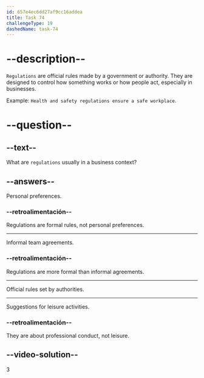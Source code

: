 ```yaml
---
id: 657e4ec6dd27af9cc16addea
title: Task 74
challengeType: 19
dashedName: task-74
---
```


# --description--

`Regulations` are official rules made by a government or authority. They are designed to control how something works or how people act, especially in businesses.

Example: `Health and safety regulations ensure a safe workplace`.


# --question--

## --text--

What are `regulations` usually in a business context?

## --answers--

Personal preferences.

### --retroalimentación--

Regulations are formal rules, not personal preferences.

---

Informal team agreements.

### --retroalimentación--

Regulations are more formal than informal agreements.

---

Official rules set by authorities.

---

Suggestions for leisure activities.

### --retroalimentación--

They are about professional conduct, not leisure.

## --video-solution--

3
